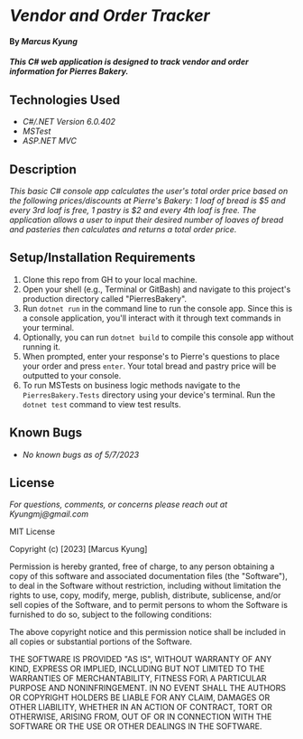 # _Vendor and Order Tracker_

#### By _**Marcus Kyung**_

#### _This C# web application is designed to track vendor and order information for Pierres Bakery._

## Technologies Used

* _C#/.NET Version 6.0.402_
* _MSTest_
* _ASP.NET MVC_

## Description

_This basic C# console app calculates the user's total order price based on the following prices/discounts at Pierre's Bakery: 1 loaf of bread is $5 and every 3rd loaf is free, 1 pastry is $2 and every 4th loaf is free. The application allows a user to input their desired number of loaves of bread and pasteries then calculates and returns a total order price._

## Setup/Installation Requirements

1. Clone this repo from GH to your local machine.
2. Open your shell (e.g., Terminal or GitBash) and navigate to this project's production directory called "PierresBakery". 
3. Run `dotnet run` in the command line to run the console app. Since this is a console application, you'll interact with it through text commands in your terminal.
4. Optionally, you can run `dotnet build` to compile this console app without running it.
5. When prompted, enter your response's to Pierre's questions to place your order and press `enter`. Your total bread and pastry price will be outputted to your console. 
6. To run MSTests on business logic methods navigate to the `PierresBakery.Tests` directory using your device's terminal. Run the `dotnet test` command to view test results. 

## Known Bugs

* _No known bugs as of 5/7/2023_

## License

_For questions, comments, or concerns please reach out at Kyungmj@gmail.com_

MIT License

Copyright (c) [2023] [Marcus Kyung]

Permission is hereby granted, free of charge, to any person obtaining a copy of this software and associated documentation files (the "Software"), to deal in the Software without restriction, including without limitation the rights to use, copy, modify, merge, publish, distribute, sublicense, and/or sell copies of the Software, and to permit persons to whom the Software is furnished to do so, subject to the following conditions: 

The above copyright notice and this permission notice shall be included in all copies or substantial portions of the Software.

THE SOFTWARE IS PROVIDED "AS IS", WITHOUT WARRANTY OF ANY KIND, EXPRESS OR IMPLIED, INCLUDING BUT NOT LIMITED TO THE WARRANTIES OF MERCHANTABILITY, FITNESS FOR\ A PARTICULAR PURPOSE AND NONINFRINGEMENT. IN NO EVENT SHALL THE AUTHORS OR COPYRIGHT HOLDERS BE LIABLE FOR ANY CLAIM, DAMAGES OR OTHER LIABILITY, WHETHER IN AN ACTION OF CONTRACT, TORT OR OTHERWISE, ARISING FROM, OUT OF OR IN CONNECTION WITH THE SOFTWARE OR THE USE OR OTHER DEALINGS IN THE SOFTWARE.